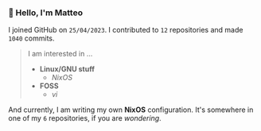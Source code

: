 ### 👋 Hello, I'm Matteo

I joined GitHub on `25/04/2023`.
I contributed to `12` repositories and made `1040` commits.

> I am interested in ...
> 
> - **Linux/GNU stuff**
>     - *NixOS*
> - **FOSS**
>   - *vi*

And currently, I am writing my own **NixOS** configuration. It's somewhere in one of my `6` repositories, if you are *wondering*.
